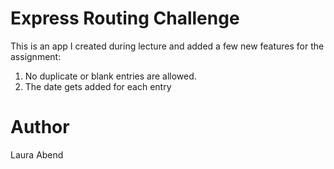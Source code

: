# Express Routing Challenge
This is an app I created during lecture and added a few new features for the assignment:

1. No duplicate or blank entries are allowed.
2. The date gets added for each entry

# Author
Laura Abend
